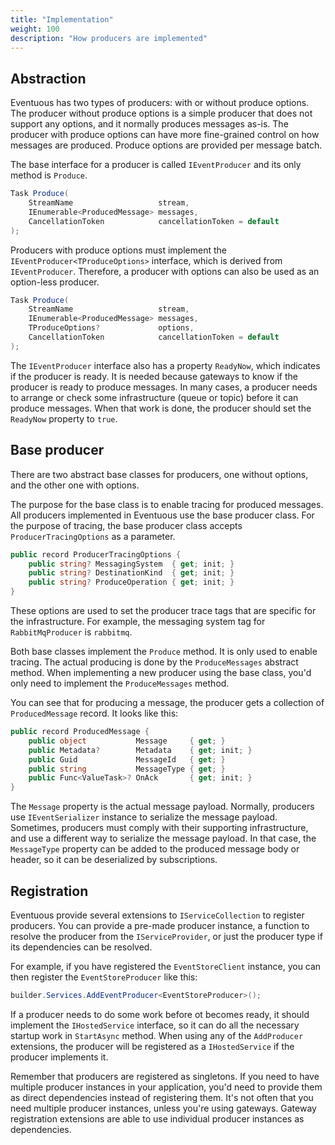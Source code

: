 ```yaml
---
title: "Implementation"
weight: 100
description: "How producers are implemented"
---
```


## Abstraction

Eventuous has two types of producers: with or without produce options. The producer without produce options is a simple producer that does not support any options, and it normally produces messages as-is. The producer with produce options can have more fine-grained control on how messages are produced. Produce options are provided per message batch.

The base interface for a producer is called `IEventProducer` and its only method is `Produce`.

```csharp
Task Produce(
    StreamName                   stream,
    IEnumerable<ProducedMessage> messages,
    CancellationToken            cancellationToken = default
);
```

Producers with produce options must implement the `IEventProducer<TProduceOptions>` interface, which is derived from `IEventProducer`. Therefore, a producer with options can also be used as an option-less producer.

```csharp
Task Produce(
    StreamName                   stream,
    IEnumerable<ProducedMessage> messages,
    TProduceOptions?             options,
    CancellationToken            cancellationToken = default
);
```

The `IEventProducer` interface also has a property `ReadyNow`, which indicates if the producer is ready. It is needed because gateways to know if the producer is ready to produce messages. In many cases, a producer needs to arrange or check some infrastructure (queue or topic) before it can produce messages. When that work is done, the producer should set the `ReadyNow` property to `true`.

## Base producer

There are two abstract base classes for producers, one without options, and the other one with options.

The purpose for the base class is to enable tracing for produced messages. All producers implemented in Eventuous use the base producer class. For the purpose of tracing, the base producer class accepts `ProducerTracingOptions` as a parameter.

```csharp
public record ProducerTracingOptions {
    public string? MessagingSystem  { get; init; }
    public string? DestinationKind  { get; init; }
    public string? ProduceOperation { get; init; }
}
```

These options are used to set the producer trace tags that are specific for the infrastructure. For example, the messaging system tag for `RabbitMqProducer` is `rabbitmq`.

Both base classes implement the `Produce` method. It is only used to enable tracing. The actual producing is done by the `ProduceMessages` abstract method. When implementing a new producer using the base class, you'd only need to implement the `ProduceMessages` method.

You can see that for producing a message, the producer gets a collection of `ProducedMessage` record. It looks like this:

```csharp
public record ProducedMessage {
    public object           Message     { get; }
    public Metadata?        Metadata    { get; init; }
    public Guid             MessageId   { get; }
    public string           MessageType { get; }
    public Func<ValueTask>? OnAck       { get; init; }
}
```

The `Message` property is the actual message payload. Normally, producers use `IEventSerializer` instance to serialize the message payload. Sometimes, producers must comply with their supporting infrastructure, and use a different way to serialize the message payload. In that case, the `MessageType` property can be added to the produced message body or header, so it can be deserialized by subscriptions.

## Registration

Eventuous provide several extensions to `IServiceCollection` to register producers. You can provide a pre-made producer instance, a function to resolve the producer from the `IServiceProvider`, or just the producer type if its dependencies can be resolved.

For example, if you have registered the `EventStoreClient` instance, you can then register the `EventStoreProducer` like this:

```csharp
builder.Services.AddEventProducer<EventStoreProducer>();
```

If a producer needs to do some work before ot becomes ready, it should implement the `IHostedService` interface, so it can do all the necessary startup work in `StartAsync` method. When using any of the `AddProducer` extensions, the producer will be registered as a `IHostedService` if the producer implements it.

Remember that producers are registered as singletons. If you need to have multiple producer instances in your application, you'd need to provide them as direct dependencies instead of registering them. It's not often that you need multiple producer instances, unless you're using gateways. Gateway registration extensions are able to use individual producer instances as dependencies.
